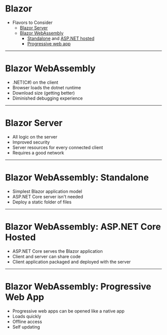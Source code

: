 # Blazor
- Flavors to Consider
  - [Blazor Server](#blazor-server)
  - [Blazor WebAssembly](#blazor-webassembly)
    - [Standalone](#blazor-webassembly-standalone) and [ASP.NET hosted](#blazor-webassembly-aspnet-core-hosted)
    - [Progressive web app](#blazor-webassembly-progressive-web-app)
---
# Blazor WebAssembly
  - .NET(C#) on the client
  - Browser loads the dotnet runtime
  - Download size (getting better)
  - Diminished debugging experience
---
# Blazor Server
  - All logic on the server
  - Improved security
  - Server resources for every connected client
  - Requires a good network
---
# Blazor WebAssembly: Standalone
  - Simplest Blazor application model
  - ASP.NET Core server isn't needed
  - Deploy a static folder of files
---
# Blazor WebAssembly: ASP.NET Core Hosted
  - ASP.NET Core serves the Blazor application
  - Client and server can share code
  - Client application packaged and deployed with the server
---
# Blazor WebAssembly: Progressive Web App
  - Progressive web apps can be opened like a native app
  - Loads quickly
  - Offline access
  - Self updating